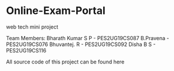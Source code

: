 # Online-Exam-Portal
web tech mini project

Team Members:
                  Bharath Kumar S P  -  PES2UG19CS087
                  B.Pravena          -  PES2UG19CS076
                  Bhuvantej. R       -  PES2UG19CS092
                  Disha B S          -  PES2UG19CS116


All source code of this project can be found here
